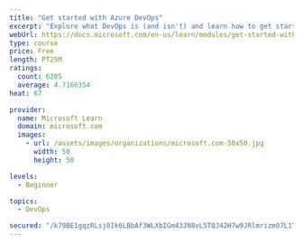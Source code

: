 ```yaml
---
title: "Get started with Azure DevOps"
excerpt: "Explore what DevOps is (and isn't) and learn how to get started with Azure DevOps."
webUrl: https://docs.microsoft.com/en-us/learn/modules/get-started-with-devops/
type: course
price: Free
length: PT25M
ratings:
  count: 6205
  average: 4.7160354
heat: 67

provider:
  name: Microsoft Learn
  domain: microsoft.com
  images:
    - url: /assets/images/organizations/microsoft.com-50x50.jpg
      width: 50
      height: 50

levels:
  - Beginner

topics:
  - DevOps

secured: "/k79BE1gqzRLsj0Ik6LBbAf3WLXbIGm43JN8vL5TQJ42H7w9JRlmrizm07L1T4WvRbpsNNLC4U3o7di0fyv2rXnReyePsE/hqKA0D7qbZNZgH1SspgKQ/GhtooCTntq5gtTzjbrCElHNsCxs7LoPGzMIlam9KQImyijIupBNaIwuJtBa/33gJT+idApxK1HQIXuhudlO0uMsfUzvYlKOwCz28WVb0TTw7P/MeCtYjmS0KGydhrP5on41Fu5JqAfoZspQ19JAGO8ZbeR2XQhKhulRgu95JWzAlAdmYd+JNw8YT/BY+w3grC58ZFEt4uR3Q8ubt94hSGbotXncyNfmyo1gHrplLFZSNDm2kwM4JcZaRCi/2USoBr3LCVAQSb7PGHKj1lzErVVvKQE92lvXsA==;2Ov021tuBm8h3f3Z+6gL6A=="
---
```



